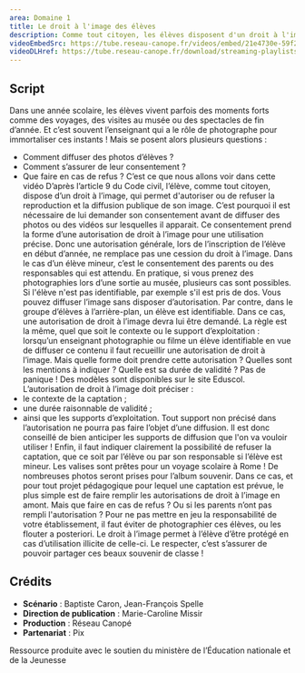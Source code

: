 ```yaml
---
area: Domaine 1
title: Le droit à l'image des élèves
description: Comme tout citoyen, les élèves disposent d'un droit à l'image. Comment le respecter au mieux en tant qu'enseignant ? C'est ce que nous allons voir dans cette vidéo.
videoEmbedSrc: https://tube.reseau-canope.fr/videos/embed/21e4730e-59f2-4363-bb8f-7425e4031cc0
videoDLHref: https://tube.reseau-canope.fr/download/streaming-playlists/hls/videos/21e4730e-59f2-4363-bb8f-7425e4031cc0-1080-fragmented.mp4
---
```


## Script

Dans une année scolaire, les élèves vivent parfois des moments forts comme des voyages, des visites au musée ou des spectacles de fin d’année. Et c’est souvent l’enseignant qui a le rôle de photographe pour immortaliser ces instants !
Mais se posent alors plusieurs questions :
- Comment diffuser des photos d’élèves ?
- Comment s’assurer de leur consentement ?
- Que faire en cas de refus ?
C’est ce que nous allons voir dans cette vidéo
D’après l’article 9 du Code civil, l’élève, comme tout citoyen, dispose d’un droit à l’image, qui permet d'autoriser ou de refuser la reproduction et la diffusion publique de son image.
C’est pourquoi il est nécessaire de lui demander son consentement avant de diffuser des photos ou des vidéos sur lesquelles il apparait.
Ce consentement prend la forme d’une autorisation de droit à l’image pour une utilisation précise.
Donc une autorisation générale, lors de l’inscription de l’élève en début d’année, ne remplace pas une cession du droit à l’image.
Dans le cas d’un élève mineur, c’est le consentement des parents ou des responsables qui est attendu.
En pratique, si vous prenez des photographies lors d’une sortie au musée, plusieurs cas sont possibles.
Si l'élève n'est pas identifiable, par exemple s'il est pris de dos. Vous pouvez diffuser l’image sans disposer d’autorisation.
Par contre, dans le groupe d’élèves à l’arrière-plan, un élève est identifiable. Dans ce cas, une autorisation de droit à l’image devra lui être demandé.
La règle est la même, quel que soit le contexte ou le support d’exploitation : lorsqu’un enseignant photographie ou filme un élève identifiable en vue de diffuser ce contenu il faut recueillir une autorisation de droit à l’image.
Mais quelle forme doit prendre cette autorisation ? Quelles sont les mentions à indiquer ? Quelle est sa durée de validité ?
Pas de panique ! Des modèles sont disponibles sur le site Eduscol.
L’autorisation de droit à l’image doit préciser :
- le contexte de la captation ;
- une durée raisonnable de validité ;
- ainsi que les supports d’exploitation.
Tout support non précisé dans l’autorisation ne pourra pas faire l’objet d’une diffusion. Il est donc conseillé de bien anticiper les supports de diffusion que l'on va vouloir utiliser !
Enfin, il faut indiquer clairement la possibilité de refuser la captation, que ce soit par l’élève ou par son responsable si l’élève est mineur.
Les valises sont prêtes pour un voyage scolaire à Rome ! De nombreuses photos seront prises pour l’album souvenir.
Dans ce cas, et pour tout projet pédagogique pour lequel une captation est prévue, le plus simple est de faire remplir les autorisations de droit à l’image en amont.
Mais que faire en cas de refus ? Ou si les parents n’ont pas rempli l'autorisation ?
Pour ne pas mettre en jeu la responsabilité de votre établissement, il faut éviter de photographier ces élèves, ou les flouter a posteriori.
Le droit à l’image permet à l’élève d’être protégé en cas d’utilisation illicite de celle-ci.
Le respecter, c’est s’assurer de pouvoir partager ces beaux souvenir de classe !

## Crédits

- **Scénario** : Baptiste Caron, Jean-François Spelle
- **Direction de publication** : Marie-Caroline Missir
- **Production** : Réseau Canopé
- **Partenariat** : Pix

Ressource produite avec le soutien du ministère de l’Éducation nationale et de la Jeunesse
